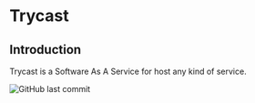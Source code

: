 # Trycast

## Introduction

Trycast is a Software As A Service for host any kind of service.

![GitHub last commit](https://img.shields.io/github/last-commit/baharsah/trycast.svg)
